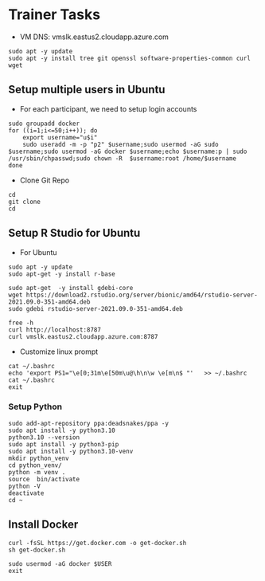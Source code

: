 # Trainer Tasks
- VM DNS: vmslk.eastus2.cloudapp.azure.com

```
sudo apt -y update
sudo apt -y install tree git openssl software-properties-common curl wget
```

## Setup multiple users in Ubuntu
- For each participant, we need to setup login accounts
```
sudo groupadd docker
for ((i=1;i<=50;i++)); do
	export username="u$i"
	sudo useradd -m -p "p2" $username;sudo usermod -aG sudo $username;sudo usermod -aG docker $username;echo $username:p | sudo /usr/sbin/chpasswd;sudo chown -R  $username:root /home/$username
done
```

-  Clone Git Repo
```
cd
git clone
cd
```

## Setup R Studio for Ubuntu
- For Ubuntu
```
sudo apt -y update
sudo apt-get -y install r-base
```
```
sudo apt-get  -y install gdebi-core
wget https://download2.rstudio.org/server/bionic/amd64/rstudio-server-2021.09.0-351-amd64.deb
sudo gdebi rstudio-server-2021.09.0-351-amd64.deb
```
```
free -h
curl http://localhost:8787
curl vmslk.eastus2.cloudapp.azure.com:8787
```


- Customize linux prompt
```
cat ~/.bashrc
echo 'export PS1="\e[0;31m\e[50m\u@\h\n\w \e[m\n$ "'   >> ~/.bashrc
cat ~/.bashrc
exit
```

### Setup Python
```
sudo add-apt-repository ppa:deadsnakes/ppa -y
sudo apt install -y python3.10
python3.10 --version
sudo apt install -y python3-pip
sudo apt install -y python3.10-venv
mkdir python_venv
cd python_venv/
python -m venv .
source  bin/activate
python -V
deactivate
cd ~
```


## Install Docker
```
curl -fsSL https://get.docker.com -o get-docker.sh
sh get-docker.sh
```

```
sudo usermod -aG docker $USER
exit
```
